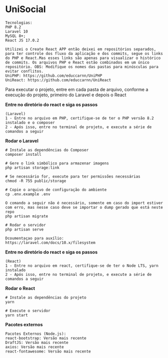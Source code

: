 # UniSocial
```
Tecnologias: 
PHP 8.2
Laravel 10
MySQL 8+;
React JS 17.0.2
```

```
Utilizei o Create React APP então deixei em repositórios separados, para ter controle dos fluxo da aplicação e dos commits, segue os links do PHP e React.Mas esses links são apenas para visualizar o histórico de commits. Os arquivos PHP e React estão combinados em um único repositório. OBS: Modifique os nomes das pastas para minúsculas para evitar conflitos.
UniPHP: https://github.com/educcarnn/UniPHP
UniReact: https://github.com/educcarnn/UniReact
```


Para executar o projeto, entre em cada pasta de arquivo, conforme a execução do projeto, primeiro do Laravel e depois o React


**Entre no diretório do react e siga os passos**
```
(Laravel)
1 - Entre no arquivo em PHP, certifique-se de ter o PHP versão 8.2 instalado e o composer
2 - Após isso, entre no terminal de projeto, e execute a série de comandos a seguir
```
**Rodar o Laravel**
```
# Instale as dependências do Composer
composer install

# Gere o link simbólico para armazenar imagens
php artisan storage:link

# Se necessário for, execute para ter permissões necessárias
chmod -R 755 public/storage

# Copie o arquivo de configuração do ambiente
cp .env.example .env

O comando a seguir não é necessário, somente em caso do import estiver com erro, mas nesse caso deve se importar o dump gerado que está neste repo
php artisan migrate

# Rodar o servidor
php artisan serve

Dcoumentaçao para auxílio:
https://laravel.com/docs/10.x/filesystem
```
**Entre no diretório do react e siga os passos**
```
(React)
1 - Entre no arquivo em react, certifique-se de ter o Node LTS, yarn instalado
2 - Após isso, entre no terminal de projeto, e execute a série de comandos a seguir
```


**Rodar o React**
```
# Instale as dependências do projeto
yarn

# Execute o servidor
yarn start
```
**Pacotes externos**
```
Pacotes Externos (Node.js):
react-bootstrap: Versão mais recente
DraftJS: Versão mais recente
axios: Versão mais recente
react-fontawesome: Versão mais recente
```